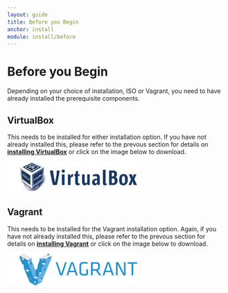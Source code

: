 ```yaml
---
layout: guide
title: Before you Begin
anchor: install
module: install/before
---
```


# Before you Begin

Depending on your choice of installation, ISO or Vagrant, you need to have already installed the prerequisite components.

## VirtualBox

This needs to be installed for either installation option.  If you have not already installed this, please refer to the prevous section for details on [**installing VirtualBox**](../overview/deployment.html#VirtualBox) or click on the image below to download.

[<img src="/images/docs/install/virtualbox.png" width="300">](http://virtualbox.org)

## Vagrant

This needs to be installed for the Vagrant installation option.  Again, if you have not already installed this, please refer to the prevous section for details on [**installing Vagrant**](../overview/deployment.html#Vagrant) or click on the image below to download.

[<img src="/images/docs/install/vagrant.png" width="300">](http://vagrantup.com)
